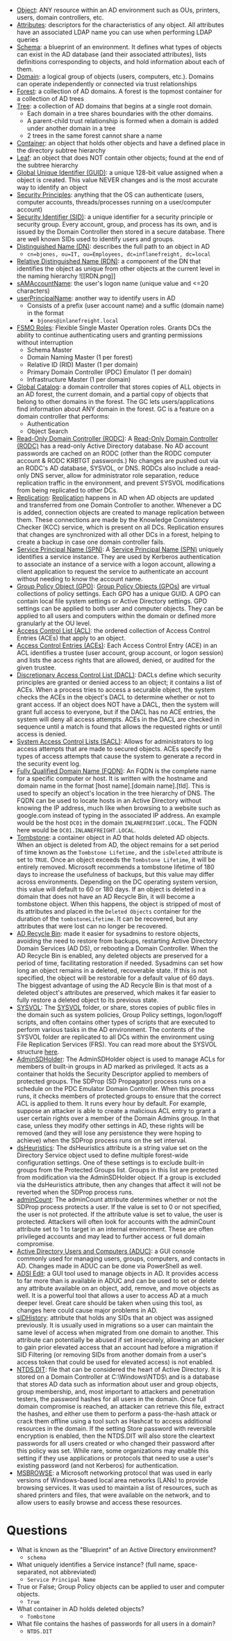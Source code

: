 - <u>Object</u>: ANY resource within an AD environment such as OUs, printers, users, domain controllers, etc.
- <u>Attributes</u>: descriptors for the characteristics of any object. All attributes have an associated LDAP name you can use when performing LDAP queries
- <u>Schema</u>: a blueprint of an environment. It defines what types of objects can exist in the AD database (and their associated attributes), lists definitions corresponding to objects, and hold information about each of them.
- <u>Domain</u>: a logical group of objects (users, computers, etc.). Domains can operate independently or connected via trust relationships
- <u>Forest</u>: a collection of AD domains. A forest is the topmost container for a collection of AD trees
- <u>Tree</u>: a collection of AD domains that begins at a single root domain.
	- Each domain in a tree shares boundaries with the other domains.
	- A parent-child trust relationship is formed when a domain is added under another domain in a tree
	-  2 trees in the same forest cannot share a name
- <u>Container</u>: an object that holds other objects and have a defined place in the directory subtree hierarchy
- <u>Leaf</u>: an object that does NOT contain other objects; found at the end of the subtree hierarchy
- <u>Global Unique Identifier (GUID)</u>: a unique 128-bit value assigned when a object is created. This value NEVER changes and is the most accurate way to identify an object
- <u>Security Principles</u>: anything that the OS can authenticate (users, computer accounts, threads/processes running on a user/computer account)
- <u>Security Identifier (SID)</u>: a unique identifier for a security principle or security group. Every account, group, and process has its own, and is issued by the Domain Controller then stored in a secure database. There are well known SIDs used to identify users and groups.
- <u>Distinguished Name (DN)</u>: describes the full path to an object in AD
	- `cn=bjones, ou=IT, ou=Employees, dc=inflanefreight, dc=local`
- <u>Relative Distinguished Name (RDN)</u>: a component of the DN that identifies the object as unique from other objects at the current level in the naming hierarchy
![[RDN.png]]
- <u>sAMAccountName</u>: the user's logon name (unique value and <=20 characters)
- <u>userPrincipalName</u>: another way to identify users in AD
	- Consists of a prefix (user account name) and a suffic (domain name) in the format
		- `bjones@inlanefreight.local`
- <u>FSMO Roles</u>: Flexible Single Master Operation roles. Grants DCs the ability to continue authenticating users and granting permissions without interruption
	- Schema Master
	- Domain Naming Master (1 per forest)
	- Relative ID (RID) Master (1 per domain)
	- Primary Domain Controller (PDC) Emulator (1 per domain)
	- Infrastructure Master (1 per domain)
- <u>Global Catalog</u>: a domain controller that stores copies of ALL objects in an AD forest, the current domain, and a partial copy of objects that belong to other domains in the forest. The GC lets users/applications find information about ANY domain in the forest. GC is a feature on a domain controller that performs:
	- Authentication
	- Object Search
- <u>Read-Only Domain Controller (RODC)</u>: A [Read-Only Domain Controller (RODC)](https://docs.microsoft.com/en-us/windows/win32/ad/rodc-and-active-directory-schema) has a read-only Active Directory database. No AD account passwords are cached on an RODC (other than the RODC computer account & RODC KRBTGT passwords.) No changes are pushed out via an RODC's AD database, SYSVOL, or DNS. RODCs also include a read-only DNS server, allow for administrator role separation, reduce replication traffic in the environment, and prevent SYSVOL modifications from being replicated to other DCs.
- <u>Replication</u>: [Replication](https://docs.microsoft.com/en-us/windows-server/identity/ad-ds/get-started/replication/active-directory-replication-concepts) happens in AD when AD objects are updated and transferred from one Domain Controller to another. Whenever a DC is added, connection objects are created to manage replication between them. These connections are made by the Knowledge Consistency Checker (KCC) service, which is present on all DCs. Replication ensures that changes are synchronized with all other DCs in a forest, helping to create a backup in case one domain controller fails.
- <u>Service Principal Name (SPN)</u>: A [Service Principal Name (SPN)](https://docs.microsoft.com/en-us/windows/win32/ad/service-principal-names) uniquely identifies a service instance. They are used by Kerberos authentication to associate an instance of a service with a logon account, allowing a client application to request the service to authenticate an account without needing to know the account name.
- <u>Group Policy Object (GPO)</u>: [Group Policy Objects (GPOs)](https://docs.microsoft.com/en-us/previous-versions/windows/desktop/policy/group-policy-objects) are virtual collections of policy settings. Each GPO has a unique GUID. A GPO can contain local file system settings or Active Directory settings. GPO settings can be applied to both user and computer objects. They can be applied to all users and computers within the domain or defined more granularly at the OU level.
- <u>Access Control List (ACL)</u>: the ordered collection of Access Control Entries (ACEs) that apply to an object.
- <u>Access Control Entries (ACEs)</u>: Each Access Control Entry (ACE) in an ACL identifies a trustee (user account, group account, or logon session) and lists the access rights that are allowed, denied, or audited for the given trustee.
- <u>Discretionary Access Control List (DACL)</u>: DACLs define which security principles are granted or denied access to an object; it contains a list of ACEs. When a process tries to access a securable object, the system checks the ACEs in the object's DACL to determine whether or not to grant access. If an object does NOT have a DACL, then the system will grant full access to everyone, but if the DACL has no ACE entries, the system will deny all access attempts. ACEs in the DACL are checked in sequence until a match is found that allows the requested rights or until access is denied.
- <u>System Access Control Lists (SACL)</u>: Allows for administrators to log access attempts that are made to secured objects. ACEs specify the types of access attempts that cause the system to generate a record in the security event log.
- <u>Fully Qualified Domain Name (FQDN)</u>: An FQDN is the complete name for a specific computer or host. It is written with the hostname and domain name in the format [host name].[domain name].[tld]. This is used to specify an object's location in the tree hierarchy of DNS. The FQDN can be used to locate hosts in an Active Directory without knowing the IP address, much like when browsing to a website such as google.com instead of typing in the associated IP address. An example would be the host `DC01` in the domain `INLANEFREIGHT.LOCAL`. The FQDN here would be `DC01.INLANEFREIGHT.LOCAL`.
- <u>Tombstone</u>: a container object in AD that holds deleted AD objects. When an object is deleted from AD, the object remains for a set period of time known as the `Tombstone Lifetime,` and the `isDeleted` attribute is set to `TRUE`. Once an object exceeds the `Tombstone Lifetime`, it will be entirely removed. Microsoft recommends a tombstone lifetime of 180 days to increase the usefulness of backups, but this value may differ across environments. Depending on the DC operating system version, this value will default to 60 or 180 days. If an object is deleted in a domain that does not have an AD Recycle Bin, it will become a tombstone object. When this happens, the object is stripped of most of its attributes and placed in the `Deleted Objects` container for the duration of the `tombstoneLifetime`. It can be recovered, but any attributes that were lost can no longer be recovered.
- <u>AD Recycle Bin</u>: made it easier for sysadmins to restore objects, avoiding the need to restore from backups, restarting Active Directory Domain Services (AD DS), or rebooting a Domain Controller. When the AD Recycle Bin is enabled, any deleted objects are preserved for a period of time, facilitating restoration if needed. Sysadmins can set how long an object remains in a deleted, recoverable state. If this is not specified, the object will be restorable for a default value of 60 days. The biggest advantage of using the AD Recycle Bin is that most of a deleted object's attributes are preserved, which makes it far easier to fully restore a deleted object to its previous state.
- <u>SYSVOL</u>: The [SYSVOL](https://social.technet.microsoft.com/wiki/contents/articles/8548.active-directory-sysvol-and-netlogon.aspx) folder, or share, stores copies of public files in the domain such as system policies, Group Policy settings, logon/logoff scripts, and often contains other types of scripts that are executed to perform various tasks in the AD environment. The contents of the SYSVOL folder are replicated to all DCs within the environment using File Replication Services (FRS). You can read more about the SYSVOL structure [here](http://www.techiebird.com/Sysvol_structure.html).
- <u>AdminSDHolder</u>: The AdminSDHolder object is used to manage ACLs for members of built-in groups in AD marked as privileged. It acts as a container that holds the Security Descriptor applied to members of protected groups. The SDProp (SD Propagator) process runs on a schedule on the PDC Emulator Domain Controller. When this process runs, it checks members of protected groups to ensure that the correct ACL is applied to them. It runs every hour by default. For example, suppose an attacker is able to create a malicious ACL entry to grant a user certain rights over a member of the Domain Admins group. In that case, unless they modify other settings in AD, these rights will be removed (and they will lose any persistence they were hoping to achieve) when the SDProp process runs on the set interval.
- <u>dsHeuristics</u>: The dsHeuristics attribute is a string value set on the Directory Service object used to define multiple forest-wide configuration settings. One of these settings is to exclude built-in groups from the Protected Groups list. Groups in this list are protected from modification via the AdminSDHolder object. If a group is excluded via the dsHeuristics attribute, then any changes that affect it will not be reverted when the SDProp process runs.
- <u>adminCount</u>: The adminCount attribute determines whether or not the SDProp process protects a user. If the value is set to 0 or not specified, the user is not protected. If the attribute value is set to value, the user is protected. Attackers will often look for accounts with the adminCount attribute set to 1 to target in an internal environment. These are often privileged accounts and may lead to further access or full domain compromise.
- <u>Active Directory Users and Computers (ADUC)</u>: a GUI console commonly used for managing users, groups, computers, and contacts in AD. Changes made in ADUC can be done via PowerShell as well.
- <u>ADSI Edit</u>: a GUI tool used to manage objects in AD. It provides access to far more than is available in ADUC and can be used to set or delete any attribute available on an object, add, remove, and move objects as well. It is a powerful tool that allows a user to access AD at a much deeper level. Great care should be taken when using this tool, as changes here could cause major problems in AD.
- <u>sIDHistory</u>: attribute that holds any SIDs that an object was assigned previously. It is usually used in migrations so a user can maintain the same level of access when migrated from one domain to another. This attribute can potentially be abused if set insecurely, allowing an attacker to gain prior elevated access that an account had before a migration if SID Filtering (or removing SIDs from another domain from a user's access token that could be used for elevated access) is not enabled.
- <u>NTDS.DIT</u>: file that can be considered the heart of Active Directory. It is stored on a Domain Controller at C:\Windows\NTDS\ and is a database that stores AD data such as information about user and group objects, group membership, and, most important to attackers and penetration testers, the password hashes for all users in the domain. Once full domain compromise is reached, an attacker can retrieve this file, extract the hashes, and either use them to perform a pass-the-hash attack or crack them offline using a tool such as Hashcat to access additional resources in the domain. If the setting Store password with reversible encryption is enabled, then the NTDS.DIT will also store the cleartext passwords for all users created or who changed their password after this policy was set. While rare, some organizations may enable this setting if they use applications or protocols that need to use a user's existing password (and not Kerberos) for authentication.
- <u>MSBROWSE</u>: a Microsoft networking protocol that was used in early versions of Windows-based local area networks (LANs) to provide browsing services. It was used to maintain a list of resources, such as shared printers and files, that were available on the network, and to allow users to easily browse and access these resources.

# Questions
- What is known as the "Blueprint" of an Active Directory environment?
	- `schema`
- What uniquely identifies a Service instance? (full name, space-separated, not abbreviated)
	- `Service Principal Name`
- True or False; Group Policy objects can be applied to user and computer objects.
	- `True`
- What container in AD holds deleted objects?
	- `Tombstone`
- What file contains the hashes of passwords for all users in a domain?
	- `NTDS.DIT`